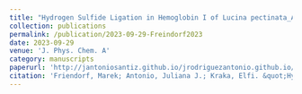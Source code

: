```yaml
---
title: "Hydrogen Sulfide Ligation in Hemoglobin I of Lucina pectinata_A QM/MM and Local Mode Study"
collection: publications
permalink: /publication/2023-09-29-Freindorf2023
date: 2023-09-29
venue: 'J. Phys. Chem. A'
category: manuscripts
paperurl: 'http://jantoniosantiz.github.io/jrodriguezantonio.github.io/files/paper4.pdf'
citation: 'Friendorf, Marek; Antonio, Juliana J.; Kraka, Elfi. &quot;Hydrogen Sulfide Ligation in Hemoglobin I of Lucina pectinata - A QM/MM and Local Mode Study&quot; <i>J. Phys. Chem. A</i>, <b>2023</b>, <i>127</i>, 8316-8329'
---
```

